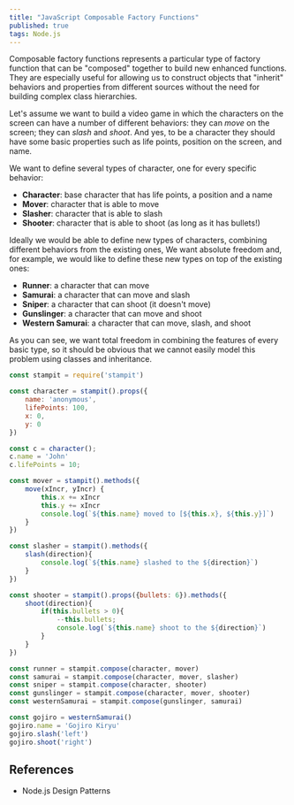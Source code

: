 ```yaml
---
title: "JavaScript Composable Factory Functions"
published: true
tags: Node.js
---
```


Composable factory functions represents a particular type of factory function
that can be "composed" together to build new enhanced functions. They
are especially useful for allowing us to construct objects that "inherit"
behaviors and properties from different sources without the need for building
complex class hierarchies.

Let's assume we want to build a video game in which the characters on the screen
can have a number of different behaviors: they can *move* on the screen; they
can *slash* and *shoot*. And yes, to be a character they should have some basic
properties such as life points, position on the screen, and name.

We want to define several types of character, one for every specific behavior:

- **Character**: base character that has life points, a position and a name
- **Mover**: character that is able to move
- **Slasher**: character that is able to slash
- **Shooter**: character that is able to shoot (as long as it has bullets!)

Ideally we would be able to define new types of characters, combining different
behaviors from the existing ones, We want absolute freedom and, for example, we
would like to define these new types on top of the existing ones:

- **Runner**: a character that can move
- **Samurai**: a character that can move and slash
- **Sniper**: a character that can shoot (it doesn't move)
- **Gunslinger**: a character that can move and shoot
- **Western Samurai**: a character that can move, slash, and shoot

As you can see, we want total freedom in combining the features of every basic
type, so it should be obvious that we cannot easily model this problem using
classes and inheritance.

```javascript
const stampit = require('stampit')

const character = stampit().props({
    name: 'anonymous',
    lifePoints: 100,
    x: 0,
    y: 0
})

const c = character();
c.name = 'John'
c.lifePoints = 10;
```

```javascript
const mover = stampit().methods({
    move(xIncr, yIncr) {
        this.x += xIncr
        this.y += xIncr
        console.log(`${this.name} moved to [${this.x}, ${this.y}]`)
    }
})
```

```javascript
const slasher = stampit().methods({
    slash(direction){
        console.log(`${this.name} slashed to the ${direction}`)
    }
})
```

```javascript
const shooter = stampit().props({bullets: 6}).methods({
    shoot(direction){
        if(this.bullets > 0){
            --this.bullets;
            console.log(`${this.name} shoot to the ${direction}`)
        }
    }
})
```

```javascript
const runner = stampit.compose(character, mover)
const samurai = stampit.compose(character, mover, slasher)
const sniper = stampit.compose(character, shooter)
const gunslinger = stampit.compose(character, mover, shooter)
const westernSamurai = stampit.compose(gunslinger, samurai)
```

```javascript
const gojiro = westernSamurai()
gojiro.name = 'Gojiro Kiryu'
gojiro.slash('left')
gojiro.shoot('right')
```

## References

- Node.js Design Patterns
